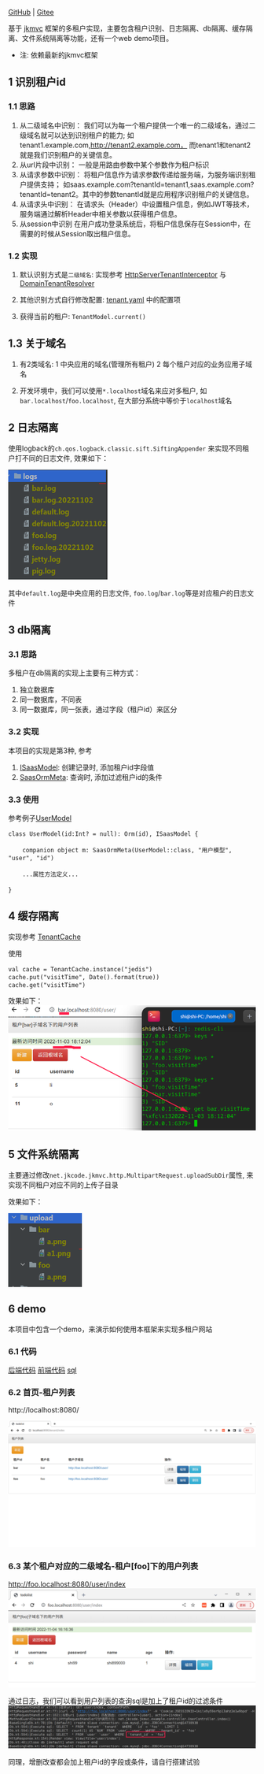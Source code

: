 [GitHub](https://github.com/shigebeyond/tenancy) | [Gitee](https://gitee.com/shigebeyond/tenancy) 

基于 [jkmvc](https://github.com/shigebeyond/jkmvc) 框架的多租户实现，主要包含租户识别、日志隔离、db隔离、缓存隔离、文件系统隔离等功能，还有一个web demo项目。

- 注: 依赖最新的jkmvc框架

## 1 识别租户id
### 1.1 思路
1. 从二级域名中识别：
我们可以为每一个租户提供一个唯一的二级域名，通过二级域名就可以达到识别租户的能力;
如tenant1.example.com,http://tenant2.example.com， 而tenant1和tenant2就是我们识别租户的关键信息。
2. 从url片段中识别：
一般是用路由参数中某个参数作为租户标识
3. 从请求参数中识别：
将租户信息作为请求参数传递给服务端，为服务端识别租户提供支持；
如saas.example.com?tenantId=tenant1,saas.example.com?tenantId=tenant2。其中的参数tenantId就是应用程序识别租户的关键信息。
4. 从请求头中识别：
在请求头（Header）中设置租户信息，例如JWT等技术，服务端通过解析Header中相关参数以获得租户信息。
5. 从session中识别
在用户成功登录系统后，将租户信息保存在Session中，在需要的时候从Session取出租户信息。

### 1.2 实现
1. 默认识别方式是`二级域名`: 实现参考 [HttpServerTenantInterceptor](src/main/kotlin/net/jkcode/jkmvc/tenancy/HttpServerTenantInterceptor.kt) 与 [DomainTenantResolver](src/main/kotlin/net/jkcode/jkmvc/tenancy/resolver/DomainTenantResolver.kt)

2. 其他识别方式自行修改配置: [tenant.yaml](src/main/resources/tenant.yaml) 中的配置项 

3. 获得当前的租户: `TenantModel.current()`

## 1.3 关于域名
1. 有2类域名: 1 中央应用的域名(管理所有租户) 2 每个租户对应的业务应用子域名 

2. 开发环境中，我们可以使用`*.localhost`域名来应对多租户, 如`bar.localhost`/`foo.localhost`, 在大部分系统中等价于`localhost`域名

## 2 日志隔离
使用logback的`ch.qos.logback.classic.sift.SiftingAppender` 来实现不同租户打不同的日志文件, 效果如下：

![](img/log.png)

其中`default.log`是中央应用的日志文件, `foo.log`/`bar.log`等是对应租户的日志文件

## 3 db隔离
### 3.1 思路
多租户在db隔离的实现上主要有三种方式：
1. 独立数据库
2. 同一数据库，不同表
3. 同一数据库，同一张表，通过字段（租户id）来区分

### 3.2 实现
本项目的实现是第3种, 参考 
1. [ISaasModel](src/main/kotlin/net/jkcode/jkmvc/tenancy/ISaasModel.kt): 创建记录时, 添加租户id字段值
2. [SaasOrmMeta](src/main/kotlin/net/jkcode/jkmvc/tenancy/SaasOrmMeta.kt): 查询时, 添加过滤租户id的条件

### 3.3 使用
参考例子[UserModel](src/main/kotlin/net/jkcode/jkmvc/example/model/UserModel.kt)
```
class UserModel(id:Int? = null): Orm(id), ISaasModel {
	
	companion object m: SaasOrmMeta(UserModel::class, "用户模型", "user", "id")
	
	...属性方法定义...
	
}
```

## 4 缓存隔离
实现参考 [TenantCache](src/main/kotlin/net/jkcode/jkmvc/tenancy/TenantCache.kt)

使用
```
val cache = TenantCache.instance("jedis")
cache.put("visitTime", Date().format(true))
cache.get("visitTime")
```

效果如下：
![](img/cache.png)

## 5 文件系统隔离
主要通过修改`net.jkcode.jkmvc.http.MultipartRequest.uploadSubDir`属性, 来实现不同租户对应不同的上传子目录

效果如下：

![](img/upload.png)

## 6 demo
本项目中包含一个demo，来演示如何使用本框架来实现多租户网站

### 6.1 代码
[后端代码](src/main/kotlin/net/jkcode/jkmvc/example)
[前端代码](src/main/webapp)
[sql](src/main/resources/example.mysql.sql)

### 6.2 首页-租户列表
http://localhost:8080/

![](img/all-tenant.png)

### 6.3 某个租户对应的二级域名-租户[foo]下的用户列表
http://foo.localhost:8080/user/index
![](img/user-of-tenant.png)

通过日志，我们可以看到用户列表的查询sql是加上了租户id的过滤条件
![](img/select-sql.png)

同理，增删改查都会加上租户id的字段或条件，请自行搭建试验
